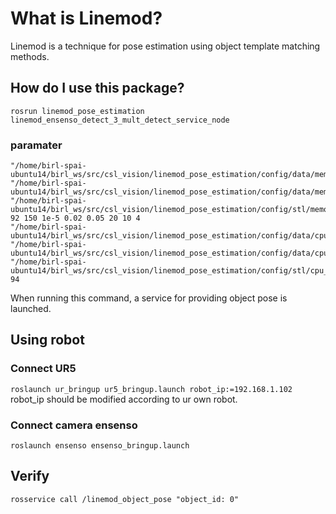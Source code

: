 # What is Linemod?
Linemod is a technique for pose estimation using object template matching methods. 

## How do I use this package?

`rosrun linemod_pose_estimation linemod_ensenso_detect_3_mult_detect_service_node`

### paramater
```
"/home/birl-spai-ubuntu14/birl_ws/src/csl_vision/linemod_pose_estimation/config/data/memoryChip2_ensenso_templates.yml" 
"/home/birl-spai-ubuntu14/birl_ws/src/csl_vision/linemod_pose_estimation/config/data/memoryChip2_ensenso_renderer_params.yml" 
"/home/birl-spai-ubuntu14/birl_ws/src/csl_vision/linemod_pose_estimation/config/stl/memoryChip2.stl" 92 150 1e-5 0.02 0.05 20 10 4 
"/home/birl-spai-ubuntu14/birl_ws/src/csl_vision/linemod_pose_estimation/config/data/cpu_binary_ensenso_templates.yml" 
"/home/birl-spai-ubuntu14/birl_ws/src/csl_vision/linemod_pose_estimation/config/data/cpu_binary_ensenso_renderer_params.yml" 
"/home/birl-spai-ubuntu14/birl_ws/src/csl_vision/linemod_pose_estimation/config/stl/cpu_binary.stl" 94
```
When running this command, a service for providing object pose is launched. 

## Using robot 
### Connect UR5 
`roslaunch ur_bringup ur5_bringup.launch robot_ip:=192.168.1.102` 
robot_ip should be modified according to ur own robot.
### Connect camera ensenso
`roslaunch ensenso ensenso_bringup.launch`

## Verify 
`rosservice call /linemod_object_pose "object_id: 0"`
